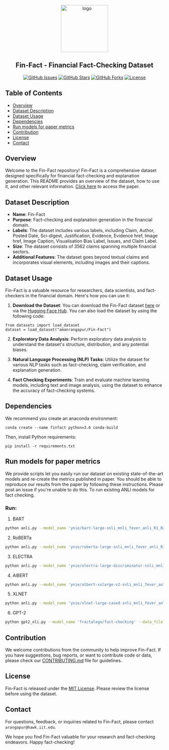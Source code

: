 <p align="center">
<img center src="https://i.postimg.cc/0j5vKZr8/temp-Image-XFs-Q80.jpg" width = "150" alt="logo">
</p>
<h2 align="center">Fin-Fact - Financial Fact-Checking Dataset</h2>

<div align="center">

[![GitHub Issues](https://img.shields.io/github/issues/IIT-DM/Fin-Fact)](https://github.com/IIT-DM/Fin-Fact/issues)
[![GitHub Stars](https://img.shields.io/github/stars/IIT-DM/Fin-Fact)](https://github.com/IIT-DM/Fin-Fact/stargazers)
[![GitHub Forks](https://img.shields.io/github/forks/IIT-DM/Fin-Fact)](https://github.com/IIT-DM/Fin-Fact/network)
[![License](https://img.shields.io/badge/license-MIT-blue.svg)](/LICENSE)

</div>

## Table of Contents

- [Overview](#overview)
- [Dataset Description](#dataset-description)
- [Dataset Usage](#dataset-usage)
- [Dependencies](#dependencies)
- [Run models for paper metrics](#run-models-for-paper-metrics)
- [Contribution](#contribution)
- [License](#license)
- [Contact](#contact)

## Overview

Welcome to the Fin-Fact repository! Fin-Fact is a comprehensive dataset designed specifically for financial fact-checking and explanation generation. This README provides an overview of the dataset, how to use it, and other relevant information. [Click here](https://arxiv.org/abs/2309.08793) to access the paper.

## Dataset Description

- **Name**: Fin-Fact
- **Purpose**: Fact-checking and explanation generation in the financial domain.
- **Labels**: The dataset includes various labels, including Claim, Author, Posted Date, Sci-digest, Justification, Evidence, Evidence href, Image href, Image Caption, Visualisation Bias Label, Issues, and Claim Label.
- **Size**: The dataset consists of 3562 claims spanning multiple financial sectors.
- **Additional Features**: The dataset goes beyond textual claims and incorporates visual elements, including images and their captions.

## Dataset Usage

Fin-Fact is a valuable resource for researchers, data scientists, and fact-checkers in the financial domain. Here's how you can use it:

1. **Download the Dataset**: You can download the Fin-Fact dataset [here](https://github.com/IIT-DM/Fin-Fact/blob/FinFact/finfact.json) or via the [Hugging Face Hub](https://huggingface.co/datasets/amanrangapur/Fin-Fact). You can also load the dataset by using the following code:
```
from datasets import load_dataset
dataset = load_dataset("amanrangapur/Fin-Fact")
```

2. **Exploratory Data Analysis**: Perform exploratory data analysis to understand the dataset's structure, distribution, and any potential biases.

3. **Natural Language Processing (NLP) Tasks**: Utilize the dataset for various NLP tasks such as fact-checking, claim verification, and explanation generation.

4. **Fact Checking Experiments**: Train and evaluate machine learning models, including text and image analysis, using the dataset to enhance the accuracy of fact-checking systems.


## Dependencies
We recommend you create an anaconda environment:

`conda create --name finfact python=3.6 conda-build`

Then, install Python requirements:

`pip install -r requirements.txt`


## Run models for paper metrics

We provide scripts let you easily run our dataset on existing state-of-the-art models and re-create the metrics published in paper. You should be able to reproduce our results from the paper by following these instructions. Please post an issue if you're unable to do this.
To run existing ANLI models for fact checking. 

### Run:
1. BART
```bash
python anli.py --model_name 'ynie/bart-large-snli_mnli_fever_anli_R1_R2_R3-nli' --data_file finfact.json --threshold 0.5
```
2. RoBERTa
```bash
python anli.py --model_name 'ynie/roberta-large-snli_mnli_fever_anli_R1_R2_R3-nli' --data_file finfact.json --threshold 0.5
```
3. ELECTRA
```bash
python anli.py --model_name 'ynie/electra-large-discriminator-snli_mnli_fever_anli_R1_R2_R3-nli' --data_file finfact.json --threshold 0.5
```
4. AlBERT
```bash
python anli.py --model_name 'ynie/albert-xxlarge-v2-snli_mnli_fever_anli_R1_R2_R3-nli' --data_file finfact.json --threshold 0.5
```
5. XLNET
```bash
python anli.py --model_name 'ynie/xlnet-large-cased-snli_mnli_fever_anli_R1_R2_R3-nli' --data_file finfact.json --threshold 0.5
```
6. GPT-2
```bash
python gpt2_nli.py --model_name 'fractalego/fact-checking' --data_file finfact.json
```

## Contribution

We welcome contributions from the community to help improve Fin-Fact. If you have suggestions, bug reports, or want to contribute code or data, please check our [CONTRIBUTING.md](CONTRIBUTING.md) file for guidelines.

## License

Fin-Fact is released under the [MIT License](/LICENSE). Please review the license before using the dataset.

## Contact
For questions, feedback, or inquiries related to Fin-Fact, please contact `arangapur@hawk.iit.edu`.

We hope you find Fin-Fact valuable for your research and fact-checking endeavors. Happy fact-checking!
